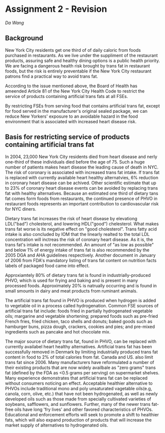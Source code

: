 # Assignment 2 - Revision

_Da Wang_

## Background

New York City residents get one third of of daily caloric from foods purchased in restaurants. As we live under the suppliment of the restaurant products, assuring safe and healthy dining options is a public health priority. We are facing a dangerous health risk brought by trans fat in restaurant foods, but the risk is entirely preventable if the New York City restaurant patrons find a practical way to avoid trans fat.

According to the issue mentioned above, the Board of Health has ameended Article 81 of the New York City Health Code to restrict the service of products containing artificial trans fats at all FSEs.

By restricting FSEs from serving food that contains artificial trans fat, except for food served in the manufacturer's original sealed package, we can reduce New Yorkers' exposure to an avoidable hazard in the food environment that is associated with increased heart disease risk.

## Basis for restricting service of products containing artificial trans fat

In 2004, 23,000 New York City residents died from heart disease and nerly one-third of these individuals died before the age of 75. Such a huge number of patients makes heart disease the leading cause of death in NYC. The risk of coronary is associated with increased trans fat intake. If trans fat is replaced with currently available heart healthy alternatvies, 6% reduction in coronary heart disease can be achived. Other scientific estimate that up to 23% of coronary heart disease events can be avoided by replacing trans fat with healthy alternatives. Because an estimated one third of dietary tans fat comes form foods from restaurants, the continued presence of PHVO in restaurant foods represents an important contribution to cardiovascular risk for NYC diners.

Dietary trans fat increases the risk of heart disease by elevationg LDL("bad") cholesterol, and lowering HDL("good") chelesterol. What makes trans fat worse is its negative effect on "good cholesterol". Trans fatty acid intake is also concluded by IOM that the linearly realted to the total LDL concentration will inctreas the risk of coronary heart disease. As it is, the trans fat's intake is not recommended. An amount of "as low as possible" and below 1% of energy intake of trans fat is also recommended by the 2005 DGA and AHA guidelines respectively. Another document in January of 2006 from FDA's mandatory listing of trans fat content on nutrition facts labels of packaged food came into effect.

Approxiamtely 80% of dietary trans fat is found in industrially-produced PHVO, which is used for frying and baking and is present in many processed foods. Approximately 20% is natrually occurring and is found in small smounts in dairy and meat products from ruminant animals.

The artificial trans fat found in PHVO is produced when hydrogen is added to vegetable oil in a process called hydrogenation. Common FSE sources of artificial trans fat include: foods fried in partially hydrogenated vegetable oils; margarine and vegetable shortening; prepared foods such as pre-fried French fries, fried chicken, taco shells and donuts; baked goods such as hamburger buns, pizza dough, crackers, cookies and pies; and pre-mixed ingredients such as pancake and hot chocolate mix.

The major source of dietary trans fat, found in PHVO, can be replaced with currently availabel heart healthy alternatives. Artificial trans fat has been successfully removed in Denmark by limiting industrially produced trans fat content in food to 2% of total calories from fat. Canada and US. also limit trans fat since 2006. Many manufacturers have reformulated a number of their existing products that are now widely availbale as "zero grams" trans fat (defined by the FDA as <0.5 grams per serving) on supermarket shelves. Many experience demonstrates that artificial trans fat can be replaced without consumers noticing an effect. Acceptable healthier alternative to PHVOs include traditional mono and poly unsaturated vagetable oils(e.g, canola, corn, olive, etc.) that have not been hydrogenated, as well as newly developed oils such as those made from specially cultivated varieties of soybeans, safflowers, and sunflowers. Further, many of the newer trans fat-free oils have long 'fry lives' and other favored characteristics of PHVOs. Educational and enforcement efforts will seek to promote a shift to healthier fats, which will also expand production of products that will increase the market supply of alternatives to hydrogenated oils.


